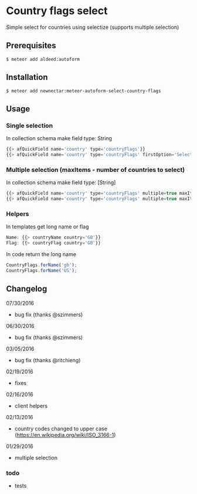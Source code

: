 # Country flags select

Simple select for countries using selectize (supports multiple selection)

## Prerequisites

```
$ meteor add aldeed:autoform
```

## Installation

```
$ meteor add newnectar:meteor-autoform-select-country-flags
```

## Usage

### Single selection

In collection schema make field type: String

```javascript
{{> afQuickField name='country' type='countryFlags'}}
{{> afQuickField name='country' type='countryFlags' firstOption='Select a country'}}
```

### Multiple selection (maxItems - number of countries to select)

In collection schema make field type: [String]

```javascript
{{> afQuickField name='country' type='countryFlags' multiple=true maxItems=5}}
{{> afQuickField name='country' type='countryFlags' multiple=true maxItems=5 firstOption='Select a country'}}
```

### Helpers

In templates get long name or flag

```javascript
Name: {{> countryName country='GB'}}
Flag: {{> countryFlag country='GB'}}
```

In code return the long name

```javascript
CountryFlags.forName('gb');
CountryFlags.forName('US');
```

## Changelog

07/30/2016
- bug fix (thanks @szimmers)

06/30/2016
- bug fix (thanks @szimmers)

03/05/2016
- bug fix (thanks @ritchieng)

02/19/2016
- fixes

02/16/2016
- client helpers

02/13/2016
- country codes changed to upper case (https://en.wikipedia.org/wiki/ISO_3166-1)

01/29/2016
- multiple selection

### todo
- tests

